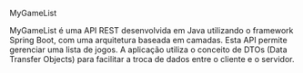 MyGameList

MyGameList é uma API REST desenvolvida em Java utilizando o framework Spring Boot, com uma arquitetura baseada em camadas. Esta API permite gerenciar uma lista de jogos. A aplicação utiliza o conceito de DTOs (Data Transfer Objects) para facilitar a troca de dados entre o cliente e o servidor.
